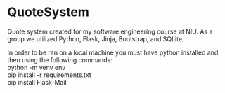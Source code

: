 # QuoteSystem
Quote system created for my software engineering course at NIU. As a group we utilized Python, Flask, Jinja, Bootstrap, and SQLite.


In order to be ran on a local machine you must have python installed and then using the following commands:
<br>
python -m venv env
<br>
pip install -r requirements.txt
<br>
pip install Flask-Mail

